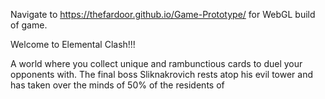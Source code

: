 Navigate to https://thefardoor.github.io/Game-Prototype/ for WebGL build of game.

Welcome to Elemental Clash!!!

A world where you collect unique and rambunctious cards to duel your opponents with. The final boss Sliknakrovich rests atop his evil tower and has taken over the minds of 50% of the residents of 
